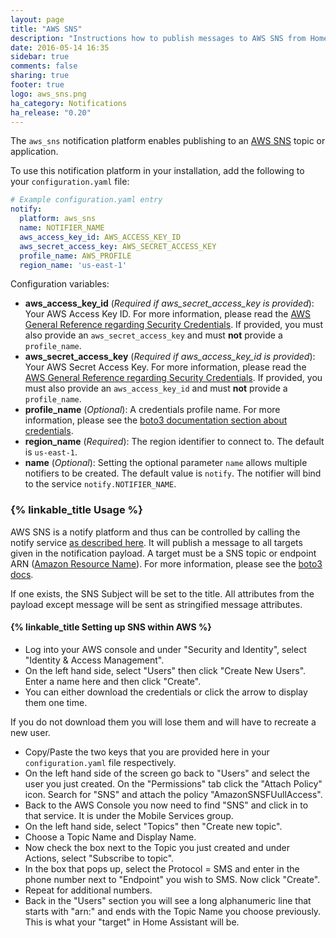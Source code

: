 ```yaml
---
layout: page
title: "AWS SNS"
description: "Instructions how to publish messages to AWS SNS from Home Assistant."
date: 2016-05-14 16:35
sidebar: true
comments: false
sharing: true
footer: true
logo: aws_sns.png
ha_category: Notifications
ha_release: "0.20"
---
```


The `aws_sns` notification platform enables publishing to an [AWS SNS](https://aws.amazon.com/sns/) topic or application.

To use this notification platform in your installation, add the following to your `configuration.yaml` file:

```yaml
# Example configuration.yaml entry
notify:
  platform: aws_sns
  name: NOTIFIER_NAME
  aws_access_key_id: AWS_ACCESS_KEY_ID
  aws_secret_access_key: AWS_SECRET_ACCESS_KEY
  profile_name: AWS_PROFILE
  region_name: 'us-east-1'
```

Configuration variables:

- **aws_access_key_id** (*Required if aws_secret_access_key is provided*): Your AWS Access Key ID. For more information, please read the [AWS General Reference regarding Security Credentials](http://docs.aws.amazon.com/general/latest/gr/aws-security-credentials.html). If provided, you must also provide an `aws_secret_access_key` and must **not** provide a `profile_name`.
- **aws_secret_access_key** (*Required if aws_access_key_id is provided*): Your AWS Secret Access Key. For more information, please read the [AWS General Reference regarding Security Credentials](http://docs.aws.amazon.com/general/latest/gr/aws-security-credentials.html). If provided, you must also provide an `aws_access_key_id` and must **not** provide a `profile_name`.
- **profile_name** (*Optional*): A credentials profile name. For more information, please see the [boto3 documentation section about credentials](http://boto3.readthedocs.io/en/latest/guide/configuration.html#shared-credentials-file).
- **region_name** (*Required*): The region identifier to connect to. The default is `us-east-1`.
- **name** (*Optional*): Setting the optional parameter `name` allows multiple notifiers to be created. The default value is `notify`. The notifier will bind to the service `notify.NOTIFIER_NAME`.

### {% linkable_title Usage %}

AWS SNS is a notify platform and thus can be controlled by calling the notify service [as described here](/components/notify/). It will publish a message to all targets given in the notification payload. A target must be a SNS topic or endpoint ARN ([Amazon Resource Name](http://docs.aws.amazon.com/general/latest/gr/aws-arns-and-namespaces.html)). For more information, please see the [boto3 docs](http://boto3.readthedocs.io/en/latest/reference/services/sns.html#SNS.Client.publish).

If one exists, the SNS Subject will be set to the title. All attributes from the payload except message will be sent as stringified message attributes.

#### {% linkable_title Setting up SNS within AWS %}

- Log into your AWS console and under "Security and Identity", select "Identity & Access Management".
- On the left hand side, select "Users" then click "Create New Users". Enter a name here and then click "Create". 
- You can either download the credentials or click the arrow to display them one time.

<p class='note warning'>
  If you do not download them you will lose them and will have to recreate a new user.
</p>

- Copy/Paste the two keys that you are provided here in your `configuration.yaml` file respectively.
- On the left hand side of the screen go back to "Users" and select the user you just created. On the "Permissions" tab click the "Attach Policy" icon. Search for "SNS" and attach the policy "AmazonSNSFUullAccess".
- Back to the AWS Console you now need to find "SNS" and click in to that service. It is under the Mobile Services group.
- On the left hand side, select "Topics" then "Create new topic".
- Choose a Topic Name and Display Name.
- Now check the box next to the Topic you just created and under Actions, select "Subscribe to topic".
- In the box that pops up, select the Protocol = SMS and enter in the phone number next to "Endpoint" you wish to SMS. Now click "Create".
- Repeat for additional numbers.
- Back in the "Users" section you will see a long alphanumeric line that starts with "arn:" and ends with the Topic Name you choose previously. This is what your "target" in Home Assistant will be.
